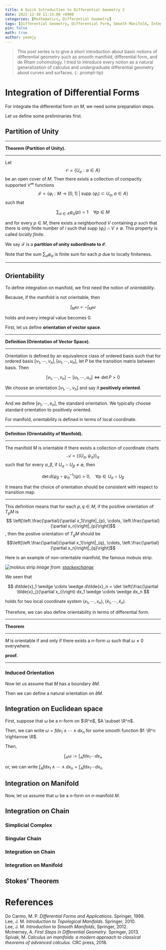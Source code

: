 ```yaml
---
title: A Quick Introduction to Differential Geometry 2
date: 2022-12-30 11:15:00 +0900
categories: [Mathematics, Differential Geometry]
tags: [Differential Geometry, Differential Form, Smooth Manifold, Integration]
pin: false
math: true
author: yeomjy
---
```


> This post series is to give a short introduction about basic notions of differential geometry such as smooth manifold, differential form, and de Rham cohomology. I tried to introduce every notion as a natural generalization of calculus and undergraduate differential geometry about curves and surfaces.
{: .prompt-tip}

# Integration of Differential Forms

For integrate the differential form on $M$, we need some preparation steps.

Let us define some preliminaries first.

## Partition of Unity

___
**Theorem (Partition of Unity).**

___

Let $$\renewcommand{\R}{\mathbb{R}}\mathcal{O} = \{U_{\alpha}: \alpha \in A\}$$ be an open cover of $M$.
Then there exists a collection of compactly supported
$\mathcal{C}^{\infty}$ functions
$$\mathcal{F}=\{\varphi_{i}:M\rightarrow [0,1] \;|\; \textrm{supp }(\varphi_{i})\subset U_{\alpha}, \alpha \in A\}$$ such that

$$
\sum_{\alpha\in A}\varphi_{\alpha}(p)=1 \quad \forall p \in M
$$

and for every $p \in M$, there exists a neighborhood $V$ containing $p$ such that there is only finite number of $i$ such that $\textrm{supp }(\varphi_i)\cap V \neq \emptyset$. This property is called *locally finite*.

We say $\mathcal{F}$ is a **partition of unity subordinate to $\mathcal{O}$**.

Note that the sum $\sum_{\alpha} \varphi_{\alpha}$ is finite sum for each $p$ due to locally finiteness.

___

## Orientability

To define integration on manifold, we first need the notion of *orientability*.

Because, if the manifold is not orientable, then

$$
\int_M \omega = -\int_M \omega
$$

holds and every integral value becomes 0.

First, let us define **orientation of vector space**.

___
**Definition (Orientation of Vector Space).**

___

Orientation is defined by an equivalence class of ordered basis such that for ordered basis $[v_1, \cdots, v_n], [u_1, \cdots, u_n]$, let $P$ be the transition matrix between basis. Then

$$
[v_1,\cdots,v_n] \sim [u_1,\cdots, u_n] \Longleftrightarrow \det P >0
$$

We choose an orientation $[v_1,\cdots,v_n]$ and say it **positively oriented**.

___

And we define $[e_1,\cdots, e_n]$, the standard orientation. We typically choose standard orientation to positively oriented.

For manifold, orientability is defined in terms of local coordinate.

___
**Definition (Orientability of Manifold).**

___

The manifold $M$ is orientable if there exists a collection of coordinate charts $$\mathcal{A}=\{(U_{\alpha}, \psi_{\alpha})\}_{\alpha}$$ such that for every $\alpha, \beta$, if $U_{\alpha} \cap U_{\beta} \neq \emptyset$, then

$$
    \det d(\psi_{\beta} \circ \psi_{\alpha}^{-1})(p) > 0, \quad \forall p \in U_{\alpha} \cap U_{\beta}
$$

It means that the choice of orientation should be consistent with respect to transition map.

___

This definition means that for each $p, q \in M$, if the positive orientation of $T_pM$ is
$$
\left[\left.\frac{\partial}{\partial x_1}\right|_{p}, \cdots, \left.\frac{\partial}{\partial x_n}\right|_{p}\right]$$,
then the postive orientation of $T_q M$ should be
$$\left[\left.\frac{\partial}{\partial x_1}\right|_{q}, \cdots, \left.\frac{\partial}{\partial x_n}\right|_{q}\right]$$

Here is an example of non-orientable manifold, the famous mobuis strip.

![mobius strip](https://i.stack.imgur.com/WLawj.png)
*Image from: [stackexchange](https://math.stackexchange.com/questions/3266689/do-all-non-orientable-have-to-close-in-some-direction)*

We seen that

$$
    d\tilde{x}_1 \wedge \cdots \wedge d\tilde{x}_n = \det \left(\frac{\partial \tilde{x}_j}{\partial x_i}\right) dx_1 \wedge \cdots \wedge dx_n
$$

holds for two local coordinate system $(x_1,\cdots, x_n), \; (\tilde{x}_1, \cdots, \tilde{x}_n)$.

Therefore, we can also define orientability in terms of differential form.

___

**Theorem**

___

$M$ is orientable if and only if there exists a $n$-form $\omega$ such that $\omega \neq 0$ everywhere.

**proof.**

___

### Induced Orientation

Now let us assume that $M$ has a boundary $\partial M$.

Then we can define a natural orientation on $\partial M$.

## Integration on Euclidean space

First, suppose that $\omega$ be a $n$-form on $\R^n$, $A \subset \R^n$.

Then, we can write $\omega = f dx_1 \wedge \cdots \wedge dx_n$ for some smooth function $f: \R^n \rightarrow \R$.

Then,

$$
\int_{A} \omega := \int_{A} f dx_1 \cdots dx_n
$$

or, we can write $\int_A f dx_1 \wedge \cdots \wedge dx_n = \int_A f dx_1  \cdots dx_n$

## Integration on Manifold

Now, let us assume that $\omega$ be a $n$-form on $n$-manifold $M$.

## Integration on Chain

### Simplicial Complex

### Singular Chain

### Integration on Chain

### Integration on Manifold

## Stokes’ Theorem

# References

Do Carmo, M. P. *Differential Forms and Applications*. Springer, 1998.  
Lee, J. M. *Introduction to Topological Manifolds*. Springer, 2010.  
Lee, J. M. *Introduction to Smooth Manifolds*, Springer, 2012.  
McInerney, A. *First Steps in Differential Geometry*. Springer, 2013.  
Spivak, M. *Calculus on manifolds: a modern approach to classical theorems of advanced calculus*. CRC press, 2018.
